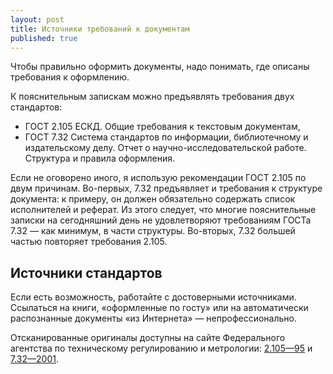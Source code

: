 ```yaml
---
layout: post
title: Источники требований к документам
published: true
---
```

Чтобы правильно оформить документы, надо понимать, где описаны требования к оформлению.

К пояснительным запискам можно предъявлять требования двух стандартов:
- ГОСТ 2.105 ЕСКД. Общие требования к текстовым документам,
- ГОСТ 7.32 Система стандартов по информации, библиотечному и издательскому делу. Отчет о научно-исследовательской работе. Структура и правила оформления.

Если не оговорено иного, я использую рекомендации ГОСТ 2.105 по двум причинам. Во-первых, 7.32 предъявляет и требования к структуре документа: к примеру, он должен обязательно содержать список исполнителей и реферат. Из этого следует, что многие пояснительные записки на сегодняшний день не удовлетворяют требованиям ГОСТа 7.32 — как минимум, в части структуры. Во-вторых, 7.32 большей частью повторяет требования 2.105.

## Источники стандартов
Если есть возможность, работайте с достоверными источниками. Ссылаться на книги, «оформленные по госту» или на автоматически распознанные документы «из Интернета» — непрофессионально.

Отсканированные оригиналы доступны на сайте Федерального агентства по техническому регулированию и метрологии: [2.105—95](http://protect.gost.ru/document.aspx?control=7&id=134340) и [7.32—2001](http://protect.gost.ru/document.aspx?control=7&id=130946).
